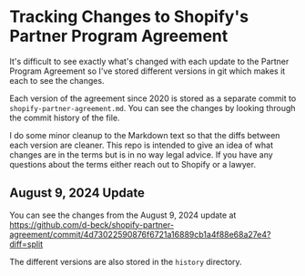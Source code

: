 # Tracking Changes to Shopify's Partner Program Agreement

It's difficult to see exactly what's changed with each update to the Partner Program Agreement so I've stored different versions in git which makes it each to see the changes.

Each version of the agreement since 2020 is stored as a separate commit to `shopify-partner-agreement.md`. You can see the changes by looking through the commit history of the file.

I do some minor cleanup to the Markdown text so that the diffs between each version are cleaner. This repo is intended to give an idea of what changes are in the terms but is in no way legal advice. If you have any questions about the terms either reach out to Shopify or a lawyer.

## August 9, 2024 Update

You can see the changes from the August 9, 2024 update at https://github.com/d-beck/shopify-partner-agreement/commit/4d73022590876f6721a16889cb1a4f88e68a27e4?diff=split

The different versions are also stored in the `history` directory.
